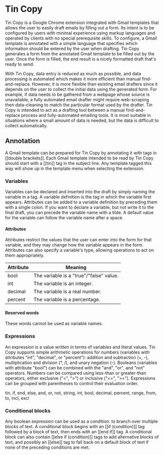# Tin Copy
Tin Copy is a Google Chrome extension integrated with Gmail templates that allows the user to easily draft emails by filling out a form. Its intent is to be configured by users with minimal experience using markup languages and operated by clients with no special prerequisite skills. To configure, a Gmail template is annotated with a simple language that specifies which information should be entered by the user when drafting. Tin Copy generates a form from the annotated Gmail template to be filled out by the user. Once the form is filled, the end result is a nicely formatted draft that's ready to send.

With Tin Copy, data entry is reduced as much as possible, and data processing is automated which makes it more efficient than manual find-and-replace. However, it is more flexible than existing email drafters since it depends on the user to collect the initial data using the generated form. For example, if data needs to be gathered from a webpage whose source is unavailable, a fully automated email drafter might require web-scraping then data-cleaning to match the particular format used by the drafter. Tin Copy is intended to act as a drafting tool between a manual find-and-replace process and fully-automated emailing tools. It is most suitable in situations where a small amount of data is needed, but the data is difficult to collect automatically.

## Annotation
A Gmail template can be prepared for Tin Copy by annotating it with tags in [[double brackets]]. Each Gmail template intended to be read by Tin Copy should start with a [[tin]] tag in the subject line. Any template tagged this way will show up in the template menu when selecting the extension. 

### Variables
Variables can be declared and inserted into the draft by simply naming the variable in a tag. A variable definition is the tag in which the variable first appears. Attributes can be added to a variable definition by preceding them with a single colon. If you want to declare a variable, but not write it to the final draft, you can precede the variable name with a tilde. A default value for the variable can follow the variable name after a space. 

#### Attributes
Attributes restrict the values that the user can enter into the form for that variable, and they may change how the variable appears in the form. Attributes can also specify a variable's type, allowing operations to act on them appropriately.

| Attribute | Meaning |
| --- | --- |
| bool | The variable is a "true"/"false" value. |
| int | The variable is an integer. |
| decimal | The variable is a real number. |
| percent | The variable is a percentage. |

#### Reserved words 
These words cannot be used as variable names:

### Expressions
An expression is a value written in terms of variables and literal values. Tin Copy supports simple arithmetic operations for numbers (variables with attributes "int", "decimal", or "percent"): addition and subtraction (+, -), multiplication and division (*, /), and unary negation (-). Booleans (variables with attribute "bool") can be combined with the "and", "or", and "not" operators. Numbers can be compared using less-than or greater-than operators, either exclusive ("<", ">") or inclusive ("<=", ">="). Expressions can be grouped with parentheses to control their evaluation order.

tin, if, end, else, and, or, not, string, int, bool, decimal, percent, range, from, to, incl, excl

### Conditional blocks
Any boolean expression can be used as a condition. to branch over multiple blocks of text. A conditional block begins with an [[if (condition)]] tag followed by a block of text, then ends with an [[end if]] tag. A conditional block can also contain [[else if (condition)]] tags to add alternative blocks of text, and possibly an [[else]] tag to fall back on a default block of text if none of the preceding conditions are met.
